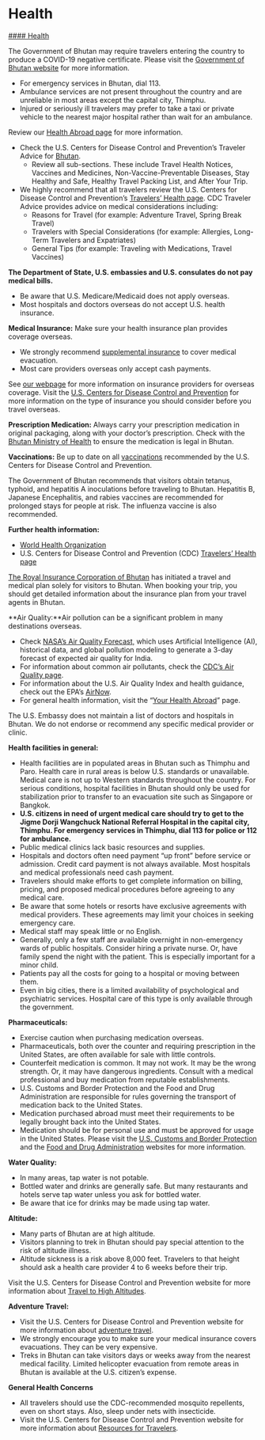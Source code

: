 # Health

[#### Health](javascript:void(0); "Health")

The Government of Bhutan may require travelers entering the country to produce a COVID-19 negative certificate. Please visit the [Government of Bhutan website](https://www.doi.gov.bt/?p=1908&lang=en) for more information.

* For emergency services in Bhutan, dial 113.
* Ambulance services are not present throughout the country and are unreliable in most areas except the capital city, Thimphu.
* Injured or seriously ill travelers may prefer to take a taxi or private vehicle to the nearest major hospital rather than wait for an ambulance.

Review our [Health Abroad page](https://travel.state.gov/content/travel/en/international-travel/before-you-go/your-health-abroad.html) for more information.

* Check the U.S. Centers for Disease Control and Prevention’s Traveler Advice for [Bhutan](https://wwwnc.cdc.gov/travel/destinations/traveler/none/bhutan?s_cid=ncezid-dgmq-travel-single-001).
  + Review all sub-sections. These include Travel Health Notices, Vaccines and Medicines, Non-Vaccine-Preventable Diseases, Stay Healthy and Safe, Healthy Travel Packing List, and After Your Trip.
* We highly recommend that all travelers review the U.S. Centers for Disease Control and Prevention’s [Travelers’ Health page](https://wwwnc.cdc.gov/travel/page/traveler-information-center). CDC Traveler Advice provides advice on medical considerations including:
  + Reasons for Travel (for example: Adventure Travel, Spring Break Travel)
  + Travelers with Special Considerations (for example: Allergies, Long-Term Travelers and Expatriates)
  + General Tips (for example: Traveling with Medications, Travel Vaccines)

**The Department of State, U.S. embassies and U.S. consulates do not pay medical bills.**

* Be aware that U.S. Medicare/Medicaid does not apply overseas.
* Most hospitals and doctors overseas do not accept U.S. health insurance.

**Medical Insurance:** Make sure your health insurance plan provides coverage overseas.

* We strongly recommend [supplemental insurance](https://travel.state.gov/content/travel/en/international-travel/before-you-go/your-health-abroad/Insurance_Coverage_Overseas.html?cq_ck=1708701048867) to cover medical evacuation.
* Most care providers overseas only accept cash payments.

See [our webpage](https://travel.state.gov/content/travel/en/international-travel/before-you-go/your-health-abroad/insurance-providers-overseas.html) for more information on insurance providers for overseas coverage. Visit the [U.S. Centers for Disease Control and Prevention](https://wwwnc.cdc.gov/travel/page/insurance) for more information on the type of insurance you should consider before you travel overseas.

**Prescription Medication:** Always carry your prescription medication in original packaging, along with your doctor’s prescription. Check with the [Bhutan Ministry of Health](https://www.moh.gov.bt/) to ensure the medication is legal in Bhutan.

**Vaccinations:** Be up to date on all [vaccinations](https://wwwnc.cdc.gov/travel/destinations/traveler/none/bhutan?s_cid=ncezid-dgmq-travel-single-001) recommended by the U.S. Centers for Disease Control and Prevention.

The Government of Bhutan recommends that visitors obtain tetanus, typhoid, and hepatitis A inoculations before traveling to Bhutan. Hepatitis B, Japanese Encephalitis, and rabies vaccines are recommended for prolonged stays for people at risk. The influenza vaccine is also recommended.

**Further health information:**

* [World Health Organization](https://www.who.int/)
* U.S. Centers for Disease Control and Prevention (CDC) [Travelers’ Health page](https://wwwnc.cdc.gov/travel/destinations/list)

[The Royal Insurance Corporation of Bhutan](https://www.ricb.bt/) has initiated a travel and medical plan solely for visitors to Bhutan. When booking your trip, you should get detailed information about the insurance plan from your travel agents in Bhutan.

**Air Quality:**Air pollution can be a significant problem in many destinations overseas.

* Check [NASA’s Air Quality Forecast,](https://aeronet.gsfc.nasa.gov/new_web/aqforecast) which uses Artificial Intelligence (AI), historical data, and global pollution modeling to generate a 3-day forecast of expected air quality for India.
* For information about common air pollutants, check the [CDC’s Air Quality page](https://www.cdc.gov/air-quality/pollutants/).
* For information about the U.S. Air Quality Index and health guidance, check out the EPA’s [AirNow](https://www.airnow.gov/aqi/aqi-basics/).
* For general health information, visit the “[Your Health Abroad](https://travel.state.gov/content/travel/en/international-travel/before-you-go/your-health-abroad.html)” page.

The U.S. Embassy does not maintain a list of doctors and hospitals in Bhutan. We do not endorse or recommend any specific medical provider or clinic.

**Health facilities in general:**

* Health facilities are in populated areas in Bhutan such as Thimphu and Paro. Health care in rural areas is below U.S. standards or unavailable. Medical care is not up to Western standards throughout the country. For serious conditions, hospital facilities in Bhutan should only be used for stabilization prior to transfer to an evacuation site such as Singapore or Bangkok.
* **U.S. citizens in need of urgent medical care should try to get to the Jigme Dorji Wangchuck National Referral Hospital in the capital city, Thimphu. For emergency services in Thimphu, dial 113 for police or 112 for ambulance.**
* Public medical clinics lack basic resources and supplies.
* Hospitals and doctors often need payment “up front” before service or admission. Credit card payment is not always available. Most hospitals and medical professionals need cash payment.
* Travelers should make efforts to get complete information on billing, pricing, and proposed medical procedures before agreeing to any medical care.
* Be aware that some hotels or resorts have exclusive agreements with medical providers. These agreements may limit your choices in seeking emergency care.
* Medical staff may speak little or no English.
* Generally, only a few staff are available overnight in non-emergency wards of public hospitals. Consider hiring a private nurse. Or, have family spend the night with the patient. This is especially important for a minor child.
* Patients pay all the costs for going to a hospital or moving between them.
* Even in big cities, there is a limited availability of psychological and psychiatric services. Hospital care of this type is only available through the government.

**Pharmaceuticals:**

* Exercise caution when purchasing medication overseas.
* Pharmaceuticals, both over the counter and requiring prescription in the United States, are often available for sale with little controls.
* Counterfeit medication is common. It may not work. It may be the wrong strength. Or, it may have dangerous ingredients. Consult with a medical professional and buy medication from reputable establishments.
* U.S. Customs and Border Protection and the Food and Drug Administration are responsible for rules governing the transport of medication back to the United States.
* Medication purchased abroad must meet their requirements to be legally brought back into the United States.
* Medication should be for personal use and must be approved for usage in the United States. Please visit the [U.S. Customs and Border Protection](https://www.cbp.gov/travel/us-citizens/know-before-you-go/prohibited-and-restricted-items) and the [Food and Drug Administration](https://www.fda.gov/drugs/resourcesforyou/consumers/buyingusingmedicinesafely/buyingmedicinefromoutsidetheunitedstates/default.htm) websites for more information.

**Water Quality:**

* In many areas, tap water is not potable.
* Bottled water and drinks are generally safe. But many restaurants and hotels serve tap water unless you ask for bottled water.
* Be aware that ice for drinks may be made using tap water.

**Altitude:**

* Many parts of Bhutan are at high altitude.
* Visitors planning to trek in Bhutan should pay special attention to the risk of altitude illness.
* Altitude sickness is a risk above 8,000 feet. Travelers to that height should ask a health care provider 4 to 6 weeks before their trip.

Visit the U.S. Centers for Disease Control and Prevention website for more information about [Travel to High Altitudes](https://wwwnc.cdc.gov/travel/page/travel-to-high-altitudes).

**Adventure Travel:**

* Visit the U.S. Centers for Disease Control and Prevention website for more information about [adventure travel](https://wwwnc.cdc.gov/travel/page/adventure).
* We strongly encourage you to make sure your medical insurance covers evacuations. They can be very expensive.
* Treks in Bhutan can take visitors days or weeks away from the nearest medical facility. Limited helicopter evacuation from remote areas in Bhutan is available at the U.S. citizen’s expense.

**General Health Concerns**

* All travelers should use the CDC-recommended mosquito repellents, even on short stays. Also, sleep under nets with insecticide.
* Visit the U.S. Centers for Disease Control and Prevention website for more information about [Resources for Travelers](https://wwwnc.cdc.gov/travel/page/traveler-information-center).